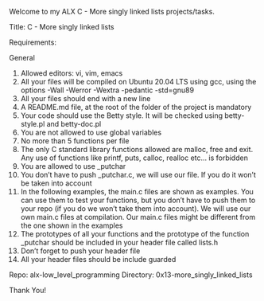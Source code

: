 Welcome to my ALX C - More singly linked lists projects/tasks.

Title: C - More singly linked lists

Requirements:

General

1. Allowed editors: vi, vim, emacs
2. All your files will be compiled on Ubuntu 20.04 LTS using gcc, using the options -Wall -Werror -Wextra -pedantic -std=gnu89
3. All your files should end with a new line
4. A README.md file, at the root of the folder of the project is mandatory
5. Your code should use the Betty style. It will be checked using betty-style.pl and betty-doc.pl
6. You are not allowed to use global variables
7. No more than 5 functions per file
8. The only C standard library functions allowed are malloc, free and exit. Any use of functions like printf, puts, calloc, realloc etc… is forbidden
9. You are allowed to use _putchar
10. You don’t have to push _putchar.c, we will use our file. If you do it won’t be taken into account
11. In the following examples, the main.c files are shown as examples. You can use them to test your functions, but you don’t have to push them to your repo (if you do we won’t take them into account). We will use our own main.c files at compilation. Our main.c files might be different from the one shown in the examples
12. The prototypes of all your functions and the prototype of the function _putchar should be included in your header file called lists.h
13. Don’t forget to push your header file
14. All your header files should be include guarded

Repo: alx-low_level_programming
Directory: 0x13-more_singly_linked_lists

Thank You!
